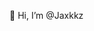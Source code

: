 👋 Hi, I’m @Jaxkkz


<!---
Jaxkkz/Jaxkkz is a ✨ special ✨ repository because its `README.md` (this file) appears on your GitHub profile.
You can click the Preview link to take a look at your changes.
--->
